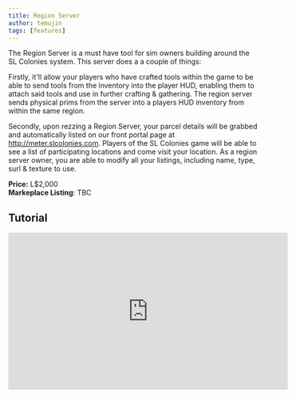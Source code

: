```yaml
---
title: Region Server
author: temujin
tags: [features]
---
```

The Region Server is a must have tool for sim owners building around the SL Colonies system. This server does a a couple of things:

Firstly, it'll allow your players who have crafted tools within the game to be able to send tools from the inventory into the player HUD, enabling them to attach said tools and use in further crafting & gathering. The region server sends physical prims from the server into a players HUD inventory from within the same region.

Secondly, upon rezzing a Region Server, your parcel details will be grabbed and automatically listed on our front portal page at http://meter.slcolonies.com. Players of the SL Colonies game will be able to see a list of participating locations and come visit your location. As a region server owner, you are able to modify all your listings, including name, type, surl & texture to use.

**Price:** L$2,000<br>
**Markeplace Listing**: TBC

## Tutorial
<iframe width="560" height="315" src="https://www.youtube.com/embed/zoNuZlJcQhE" frameborder="0" allow="accelerometer; autoplay; encrypted-media; gyroscope; picture-in-picture" allowfullscreen></iframe>
